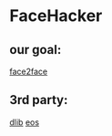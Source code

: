 # FaceHacker

## our goal:
[face2face](https://www.youtube.com/watch?v=ohmajJTcpNk)

## 3rd party:
[dlib](http://dlib.net/)
[eos](https://github.com/patrikhuber/eos)
